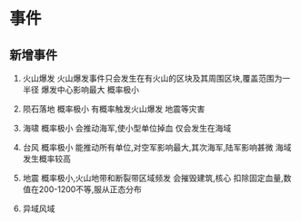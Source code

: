 # 事件
## 新增事件
1. 火山爆发
火山爆发事件只会发生在有火山的区块及其周围区块,覆盖范围为一半径
爆发中心影响最大
概率极小

2. 陨石落地
概率极小
有概率触发火山爆发 地震等灾害

3. 海啸
概率极小
会推动海军,使小型单位掉血
仅会发生在海域

4. 台风
概率极小
能推动所有单位,对空军影响最大,其次海军,陆军影响甚微
海域发生概率较高


5. 地震
概率极小,火山地带和断裂带区域频发
会摧毁建筑,核心 
扣除固定血量,数值在200-1200不等,服从正态分布

6. 异域风域

